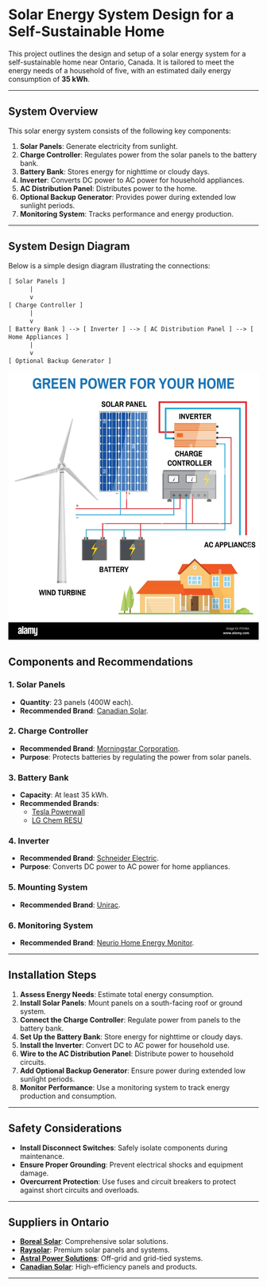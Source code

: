 # Solar Energy System Design for a Self-Sustainable Home

This project outlines the design and setup of a solar energy system for a self-sustainable home near Ontario, Canada. It is tailored to meet the energy needs of a household of five, with an estimated daily energy consumption of **35 kWh**.

---

## System Overview

This solar energy system consists of the following key components:

1. **Solar Panels**: Generate electricity from sunlight.
2. **Charge Controller**: Regulates power from the solar panels to the battery bank.
3. **Battery Bank**: Stores energy for nighttime or cloudy days.
4. **Inverter**: Converts DC power to AC power for household appliances.
5. **AC Distribution Panel**: Distributes power to the home.
6. **Optional Backup Generator**: Provides power during extended low sunlight periods.
7. **Monitoring System**: Tracks performance and energy production.

---

## System Design Diagram

Below is a simple design diagram illustrating the connections:

```
[ Solar Panels ]
      |
      v
[ Charge Controller ]
      |
      v
[ Battery Bank ] --> [ Inverter ] --> [ AC Distribution Panel ] --> [ Home Appliances ]
      |
      v
[ Optional Backup Generator ]
```
<img src="https://github.com/kaifanzheng/Farm-Systems/blob/main/diagrams/solar-panel-and-wind-power-generation-system-for-home-renewable-energy-concept-simplified-diagram-of-an-off-grid-system-wind-turbine-solar-panel-P701RA.jpg" alt="drawing" width="600"/>

## Components and Recommendations

### 1. Solar Panels
- **Quantity**: 23 panels (400W each).
- **Recommended Brand**: [Canadian Solar](https://www.canadiansolar.com/).

### 2. Charge Controller
- **Recommended Brand**: [Morningstar Corporation](https://www.morningstarcorp.com/).
- **Purpose**: Protects batteries by regulating the power from solar panels.

### 3. Battery Bank
- **Capacity**: At least 35 kWh.
- **Recommended Brands**:
  - [Tesla Powerwall](https://www.tesla.com/powerwall)
  - [LG Chem RESU](https://www.lg.com/global/business/residential-energy-storage)

### 4. Inverter
- **Recommended Brand**: [Schneider Electric](https://www.se.com/ca/en/work/products/solar/).
- **Purpose**: Converts DC power to AC power for home appliances.

### 5. Mounting System
- **Recommended Brand**: [Unirac](https://unirac.com/).

### 6. Monitoring System
- **Recommended Brand**: [Neurio Home Energy Monitor](https://neur.io/).

---

## Installation Steps

1. **Assess Energy Needs**: Estimate total energy consumption.
2. **Install Solar Panels**: Mount panels on a south-facing roof or ground system.
3. **Connect the Charge Controller**: Regulate power from panels to the battery bank.
4. **Set Up the Battery Bank**: Store energy for nighttime or cloudy days.
5. **Install the Inverter**: Convert DC to AC power for household use.
6. **Wire to the AC Distribution Panel**: Distribute power to household circuits.
7. **Add Optional Backup Generator**: Ensure power during extended low sunlight periods.
8. **Monitor Performance**: Use a monitoring system to track energy production and consumption.

---

## Safety Considerations

- **Install Disconnect Switches**: Safely isolate components during maintenance.
- **Ensure Proper Grounding**: Prevent electrical shocks and equipment damage.
- **Overcurrent Protection**: Use fuses and circuit breakers to protect against short circuits and overloads.

---

## Suppliers in Ontario

- **[Boreal Solar](https://canbio.ca/solar-panel-distributors-ontario/)**: Comprehensive solar solutions.
- **[Raysolar](https://raysolar.ca/)**: Premium solar panels and systems.
- **[Astral Power Solutions](https://astralpowersolutions.ca/)**: Off-grid and grid-tied systems.
- **[Canadian Solar](https://www.canadiansolar.com/)**: High-efficiency panels and products.

---

